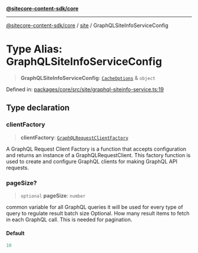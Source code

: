 [**@sitecore-content-sdk/core**](../../README.md)

***

[@sitecore-content-sdk/core](../../README.md) / [site](../README.md) / GraphQLSiteInfoServiceConfig

# Type Alias: GraphQLSiteInfoServiceConfig

> **GraphQLSiteInfoServiceConfig**: [`CacheOptions`](../../index/interfaces/CacheOptions.md) & `object`

Defined in: [packages/core/src/site/graphql-siteinfo-service.ts:19](https://github.com/Sitecore/content-sdk/blob/4103c5589d5589e11cd6164ccfd2c9755e694a65/packages/core/src/site/graphql-siteinfo-service.ts#L19)

## Type declaration

### clientFactory

> **clientFactory**: [`GraphQLRequestClientFactory`](../../index/type-aliases/GraphQLRequestClientFactory.md)

A GraphQL Request Client Factory is a function that accepts configuration and returns an instance of a GraphQLRequestClient.
This factory function is used to create and configure GraphQL clients for making GraphQL API requests.

### pageSize?

> `optional` **pageSize**: `number`

common variable for all GraphQL queries
it will be used for every type of query to regulate result batch size
Optional. How many result items to fetch in each GraphQL call. This is needed for pagination.

#### Default

```ts
10
```
